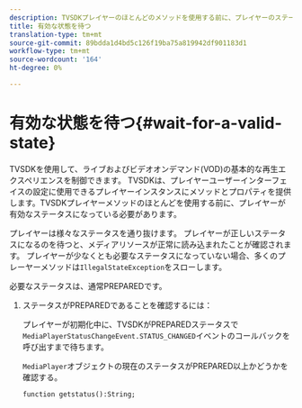 ```yaml
---
description: TVSDKプレイヤーのほとんどのメソッドを使用する前に、プレイヤーのステータスが有効である必要があります。
title: 有効な状態を待つ
translation-type: tm+mt
source-git-commit: 89bdda1d4bd5c126f19ba75a819942df901183d1
workflow-type: tm+mt
source-wordcount: '164'
ht-degree: 0%

---
```



# 有効な状態を待つ{#wait-for-a-valid-state}

TVSDKを使用して、ライブおよびビデオオンデマンド(VOD)の基本的な再生エクスペリエンスを制御できます。 TVSDKは、プレイヤーユーザーインターフェイスの設定に使用できるプレイヤーインスタンスにメソッドとプロパティを提供します。TVSDKプレイヤーメソッドのほとんどを使用する前に、プレイヤーが有効なステータスになっている必要があります。

プレイヤーは様々なステータスを通り抜けます。 プレイヤーが正しいステータスになるのを待つと、メディアリソースが正常に読み込まれたことが確認されます。 プレイヤーが少なくとも必要なステータスになっていない場合、多くのプレーヤーメソッドは`IllegalStateException`をスローします。

必要なステータスは、通常PREPAREDです。

1. ステータスがPREPAREDであることを確認するには：

   プレイヤーが初期化中に、TVSDKがPREPAREDステータスで`MediaPlayerStatusChangeEvent.STATUS_CHANGED`イベントのコールバックを呼び出すまで待ちます。

   `MediaPlayer`オブジェクトの現在のステータスがPREPARED以上かどうかを確認する。

   ```
   function getstatus():String;
   ```
